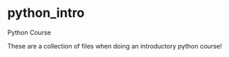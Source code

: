 # python_intro
Python Course 

These are a collection of files when doing an introductory python course! 
